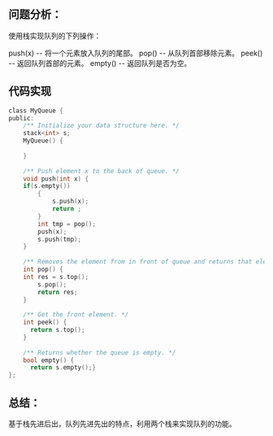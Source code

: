 ## 问题分析： 
使用栈实现队列的下列操作：

push(x) -- 将一个元素放入队列的尾部。
pop() -- 从队列首部移除元素。
peek() -- 返回队列首部的元素。
empty() -- 返回队列是否为空。

## 代码实现
```c
class MyQueue {
public:
    /** Initialize your data structure here. */
    stack<int> s;
    MyQueue() {
       
    }
    
    /** Push element x to the back of queue. */
    void push(int x) {
    if(s.empty()) 
        {
            s.push(x);
            return ;
        }
        int tmp = pop();
        push(x);
        s.push(tmp);
    }
    
    /** Removes the element from in front of queue and returns that element. */
    int pop() {
    int res = s.top();
        s.pop();
        return res;
    }
    
    /** Get the front element. */
    int peek() {
      return s.top();
    }
    
    /** Returns whether the queue is empty. */
    bool empty() {
      return s.empty();}
};
```
## 总结：
基于栈先进后出，队列先进先出的特点，利用两个栈来实现队列的功能。